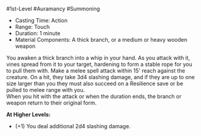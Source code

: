 #1st-Level #Auramancy #Summoning
 
- Casting Time: Action
- Range: Touch
- Duration: 1 minute
- Material Components: A thick branch, or a medium or heavy wooden weapon  

You awaken a thick branch into a whip in your hand. As you attack with it, vines spread from it to your target, hardening to form a stable rope for you to pull them with. Make a melee spell attack within 15' reach against the creature. On a hit, they take 3d4 slashing damage, and if they are up to one size larger than you they must also succeed on a Resilience save or be pulled to melee range with you.  
When you hit with the attack or when the duration ends, the branch or weapon return to their original form.
 
**At Higher Levels:** 
* (+1) You deal additional 2d4 slashing damage.